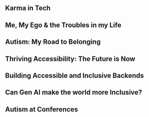 ## Karma in Tech ##

## Me, My Ego & the Troubles in my Life ##

## Autism: My Road to Belonging ##

## Thriving Accessibility: The Future is Now ##

## Building Accessible and Inclusive Backends ##

## Can Gen AI make the world more Inclusive? ##

## Autism at Conferences ##

